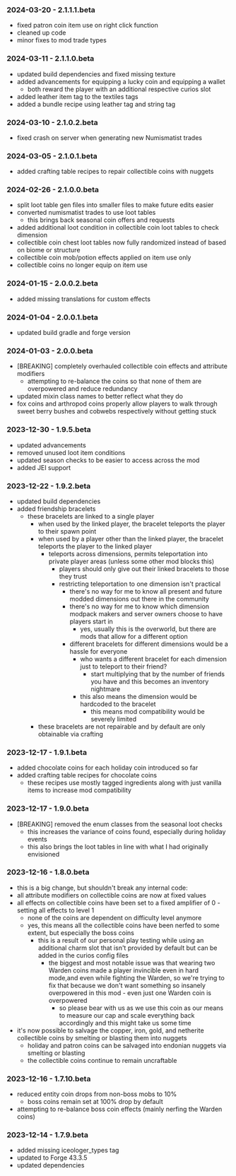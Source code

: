 ### 2024-03-20 - 2.1.1.1.beta

- fixed patron coin item use on right click function
- cleaned up code
- minor fixes to mod trade types

### 2024-03-11 - 2.1.1.0.beta

- updated build dependencies and fixed missing texture
- added advancements for equipping a lucky coin and equipping a wallet
  - both reward the player with an additional respective curios slot
- added leather item tag to the textiles tags
- added a bundle recipe using leather tag and string tag

### 2024-03-10 - 2.1.0.2.beta

- fixed crash on server when generating new Numismatist trades

### 2024-03-05 - 2.1.0.1.beta

- added crafting table recipes to repair collectible coins with nuggets

### 2024-02-26 - 2.1.0.0.beta

- split loot table gen files into smaller files to make future edits easier
- converted numismatist trades to use loot tables
  - this brings back seasonal coin offers and requests
- added additional loot condition in collectible coin loot tables to check dimension
- collectible coin chest loot tables now fully randomized instead of based on biome or structure
- collectible coin mob/potion effects applied on item use only
- collectible coins no longer equip on item use

### 2024-01-15 - 2.0.0.2.beta

- added missing translations for custom effects

### 2024-01-04 - 2.0.0.1.beta

- updated build gradle and forge version

### 2024-01-03 - 2.0.0.beta

- [BREAKING] completely overhauled collectible coin effects and attribute modifiers
  - attempting to re-balance the coins so that none of them are overpowered and reduce redundancy
- updated mixin class names to better reflect what they do
- fox coins and arthropod coins properly allow players to walk through sweet berry bushes and cobwebs respectively
  without getting stuck

### 2023-12-30 - 1.9.5.beta

- updated advancements
- removed unused loot item conditions
- updated season checks to be easier to access across the mod
- added JEI support

### 2023-12-22 - 1.9.2.beta

- updated build dependencies
- added friendship bracelets
  - these bracelets are linked to a single player
    - when used by the linked player, the bracelet teleports the player to their spawn point
    - when used by a player other than the linked player, the bracelet teleports the player to the linked player
      - teleports across dimensions, permits teleportation into private player areas (unless some other mod blocks this)
        - players should only give out their linked bracelets to those they trust
        - restricting teleportation to one dimension isn't practical
          - there's no way for me to know all present and future modded dimensions out there in the community
          - there's no way for me to know which dimension modpack makers and server owners choose to have players start
            in
            - yes, usually this is the overworld, but there are mods that allow for a different option
          - different bracelets for different dimensions would be a hassle for everyone
            - who wants a different bracelet for each dimension just to teleport to their friend?
              - start multiplying that by the number of friends you have and this becomes an inventory nightmare
            - this also means the dimension would be hardcoded to the bracelet
              - this means mod compatibility would be severely limited
    - these bracelets are not repairable and by default are only obtainable via crafting

### 2023-12-17 - 1.9.1.beta

- added chocolate coins for each holiday coin introduced so far
- added crafting table recipes for chocolate coins
  - these recipes use mostly tagged ingredients along with just vanilla items to increase mod compatibility

### 2023-12-17 - 1.9.0.beta

- [BREAKING] removed the enum classes from the seasonal loot checks
  - this increases the variance of coins found, especially during holiday events
  - this also brings the loot tables in line with what I had originally envisioned

### 2023-12-16 - 1.8.0.beta

- this is a big change, but shouldn't break any internal code:
- all attribute modifiers on collectible coins are now at fixed values
- all effects on collectible coins have been set to a fixed amplifier of 0 - setting all effects to level 1
  - none of the coins are dependent on difficulty level anymore
  - yes, this means all the collectible coins have been nerfed to some extent, but especially the boss coins
    - this is a result of our personal play testing while using an additional charm slot that isn't provided by default
      but can be added in the curios config files
      - the biggest and most notable issue was that wearing two Warden coins made a player invincible even in hard
        mode,and even while fighting the Warden, so we're trying to fix that because we don't want something so insanely
        overpowered in this mod - even just one Warden coin is overpowered
        - so please bear with us as we use this coin as our means to measure our cap and scale everything back
          accordingly and this might take us some time
- it's now possible to salvage the copper, iron, gold, and netherite collectible coins by smelting or blasting them into
  nuggets
  - holiday and patron coins can be salvaged into endonian nuggets via smelting or blasting
  - the collectible coins continue to remain uncraftable

### 2023-12-16 - 1.7.10.beta

- reduced entity coin drops from non-boss mobs to 10%
  - boss coins remain set at 100% drop by default
- attempting to re-balance boss coin effects (mainly nerfing the Warden coins)

### 2023-12-14 - 1.7.9.beta

- added missing iceologer_types tag
- updated to Forge 43.3.5
- updated dependencies